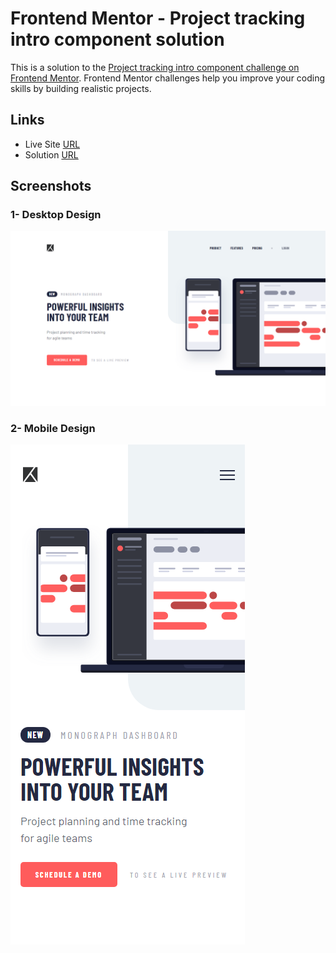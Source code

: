 # Frontend Mentor - Project tracking intro component solution

This is a solution to the [Project tracking intro component challenge on Frontend Mentor](https://www.frontendmentor.io/challenges/project-tracking-intro-component-5d289097500fcb331a67d80e). Frontend Mentor challenges help you improve your coding skills by building realistic projects.

## Links

- Live Site [URL](https://mhmd-tarek-mhmd.github.io/Project-Tracking-intro-component)
- Solution [URL](https://www.frontendmentor.io/solutions/project-tracking-intro-component-)

## Screenshots

### 1- Desktop Design

![](screenshots/desktop.png)

### 2- Mobile Design

![](screenshots/mobile.png)
